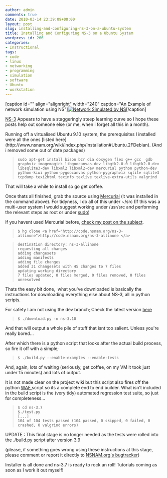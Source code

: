 ```yaml
---
author: admin
comments: true
date: 2010-03-14 23:39:09+00:00
layout: post
slug: installing-and-configuring-ns-3-on-a-ubuntu-system
title: Installing and Configuring NS-3 on a Ubuntu System
wordpress_id: 266
categories:
- Instructional
tags:
- code
- linux
- networking
- programming
- simulation
- software
- Ubuntu
- workstation
---
```


[caption id="" align="alignright" width="240" caption="An Example of network simulation using NS"][![Network Simulated by NS](http://www.michele-mastrogiovanni.net/utilities/imgs/GraphViewer.jpg)](http://www.michele-mastrogiovanni.net/utilities/imgs/GraphViewer.jpg)[/caption]

[NS-3](http://www.nsnam.org/) Appears to have a staggeringly steep learning curve so I hope these posts help out someone else (or me, when i forget all this in a month).

<!-- more -->Running off a virtualised Ubuntu 9.10 system, the prerequisites I installed were all the ones [listed here](http://www.nsnam.org/wiki/index.php/Installation#Ubuntu.2FDebian). (And i removed some out of date packages)


> `sudo apt-get install bison bzr dia doxygen flex g++ gcc  gdb graphviz imagemagick libgoocanvas-dev libgtk2.0-0 libgtk2.0-dev libsqlite3-dev libxml2 libxml2-dev mercurial python python-dev python-kiwi python-pygoocanvas python-pygraphviz sqlite sqlite3 tcpdump texi2html texinfo texlive texlive-extra-utils valgrind`


That will take a while to install so go get coffee.

Once thats all finished, grab the source using [Mercurial](http://mercurial.selenic.com/) (it was installed in the command above). For tidyness, I do all of this under ~/src (If this was a multi-user system I would suggest working under /usr/src and performing the relevant steps as root or under [sudo](http://xkcd.com/149/))

If you havent used Mercurial before, [check my post on the subject](http://www.andrewbolster.info/2010/03/ercurial-quick-start-cheatsheet/).


> 

>     
>     $ hg clone <a href="http://code.nsnam.org/ns-3-allinone">http://code.nsnam.org/ns-3-allinone </a>
> 
> 

>     
>     destination directory: ns-3-allinone
>     requesting all changes
>     adding changesets
>     adding manifests
>     adding file changes
>     added 31 changesets with 45 changes to 7 files
>     updating working directory
>     7 files updated, 0 files merged, 0 files removed, 0 files unresolved
> 
> 



Thats the easy bit done,  what you've downloaded is basically the instructions for downloading everything else about NS-3, all in python scripts.

For safety I am not using the dev branch; Check the latest version [here](http://code.nsnam.org/)


> 

>     
>     $ ./download.py -n ns-3.10
> 
> 



And that will output a whole pile of stuff that isnt too salient. Unless you're really bored...

After which there is a python script that looks after the actual build process, so fire it off with a simple;


> 

>     
>     $ ./build.py --enable-examples --enable-tests
> 
> 



And, again, lots of waiting (seriously, get coffee, on my VM it took just under 15 minutes) and lots of output.

It is not made clear on the project wiki but this script also fires off the python [WAF ](http://code.google.com/p/waf/) script so its a complete end to end builder. What isn't included in the build script is the (very tidy) automated regression test suite, so just for completeness...


> 

>     
>     $ cd ns-3.7
>     $./test.py
>     [...]
>     104 of 104 tests passed (104 passed, 0 skipped, 0 failed, 0 crashed, 0 valgrind errors)
> 
> 





UPDATE : This final stage is no longer needed as the tests were rolled into the ./build.py script after version 3.9







(please, if something goes wrong using these instructions at this stage, please comment or report it directly to [NSNAM.org's bugtracker](http://www.nsnam.org/bugzilla/))




Installer is all done and ns-3.7 is ready to rock an roll! Tutorials coming as soon as I work it out myself!
